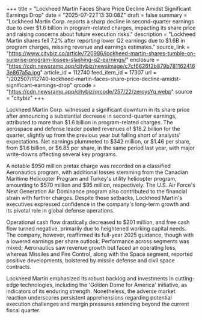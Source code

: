 +++
title = "Lockheed Martin Faces Share Price Decline Amidst Significant Earnings Drop"
date = "2025-07-22T13:30:08Z"
draft = false
summary = "Lockheed Martin Corp. reports a sharp decline in second-quarter earnings due to over $1.6 billion in program-related charges, impacting its share price and raising concerns about future execution risks."
description = "Lockheed Martin shares fell 7.2% after reporting lower Q2 earnings due to $1.6B in program charges, missing revenue and earnings estimates."
source_link = "https://www.citybiz.co/article/720986/lockheed-martin-shares-tumble-on-surprise-program-losses-slashing-q2-earnings/"
enclosure = "https://cdn.newsramp.app/citybiz/newsimage/c7cf6626f2b879b7811624163e867a5a.jpg"
article_id = 112740
feed_item_id = 17307
url = "/202507/112740-lockheed-martin-faces-share-price-decline-amidst-significant-earnings-drop"
qrcode = "https://cdn.newsramp.app/citybiz/qrcode/257/22/zeroysYq.webp"
source = "citybiz"
+++

<p>Lockheed Martin Corp. witnessed a significant downturn in its share price after announcing a substantial decrease in second-quarter earnings, attributed to more than $1.6 billion in program-related charges. The aerospace and defense leader posted revenues of $18.2 billion for the quarter, slightly up from the previous year but falling short of analysts' expectations. Net earnings plummeted to $342 million, or $1.46 per share, from $1.6 billion, or $6.85 per share, in the same period last year, with major write-downs affecting several key programs.</p><p>A notable $950 million pretax charge was recorded on a classified Aeronautics program, with additional losses stemming from the Canadian Maritime Helicopter Program and Turkey's utility helicopter program, amounting to $570 million and $95 million, respectively. The U.S. Air Force's Next Generation Air Dominance program also contributed to the financial strain with further charges. Despite these setbacks, Lockheed Martin's executives expressed confidence in the company's long-term growth and its pivotal role in global defense operations.</p><p>Operational cash flow drastically decreased to $201 million, and free cash flow turned negative, primarily due to heightened working capital needs. The company, however, reaffirmed its full-year 2025 guidance, though with a lowered earnings per share outlook. Performance across segments was mixed; Aeronautics saw revenue growth but faced an operating loss, whereas Missiles and Fire Control, along with the Space segment, reported positive developments, bolstered by missile defense and civil space contracts.</p><p>Lockheed Martin emphasized its robust backlog and investments in cutting-edge technologies, including the 'Golden Dome for America' initiative, as indicators of its enduring strength. Nonetheless, the adverse market reaction underscores persistent apprehensions regarding potential execution challenges and margin pressures extending beyond the current fiscal quarter.</p>